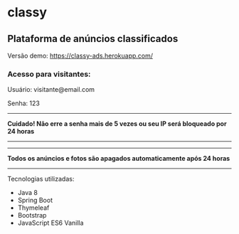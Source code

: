 # classy
<h2>Plataforma de anúncios classificados</h2>

Versão demo: https://classy-ads.herokuapp.com/

<h3>Acesso para visitantes:</h3>
<p>Usuário: visitante@email.com</p>
<p>Senha: 123</p>

<hr>
<strong>Cuidado! Não erre a senha mais de 5 vezes ou seu IP será bloqueado por 24 horas</strong>
<hr>

<hr>
<strong>Todos os anúncios e fotos são apagados automaticamente após 24 horas</strong>
<hr>

Tecnologias utilizadas:

- Java 8
- Spring Boot
- Thymeleaf
- Bootstrap
- JavaScript ES6 Vanilla
